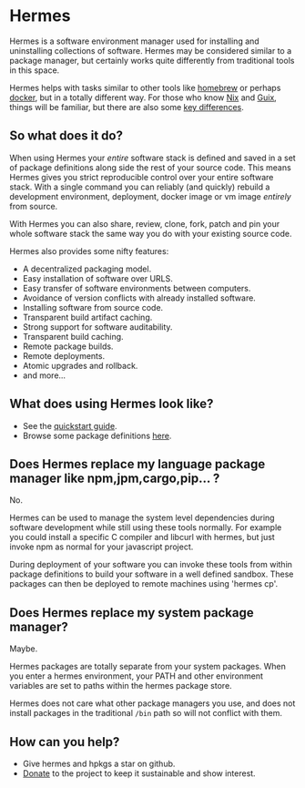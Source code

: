 # Hermes

Hermes is a software environment manager used for installing and uninstalling
collections of software. Hermes may be considered similar to a package manager, but certainly
works quite differently from traditional tools in this space.

Hermes helps with tasks similar to other tools like [homebrew](https://brew.sh/)
or perhaps [docker](https://www.docker.com/), but in a totally different way. For those who know
[Nix](https://nixos.org/) and [Guix](https://guix.gnu.org/), things will be familiar, but
there are also some [key differences](./doc/compared-to-nix-and-guix.md).

## So what does it do?

When using Hermes your *entire* software stack is defined and saved in a set of
package definitions along side the rest of your source code. This means Hermes
gives you strict reproducible control over your entire software stack. With
a single command you can reliably (and quickly) rebuild a development environment,
deployment, docker image or vm image *entirely* from source.

With Hermes you can also share, review, clone, fork, patch and pin your whole software stack
the same way you do with your existing source code.

Hermes also provides some nifty features:

* A decentralized packaging model.
* Easy installation of software over URLS.
* Easy transfer of software environments between computers.
* Avoidance of version conflicts with already installed software.
* Installing software from source code.
* Transparent build artifact caching.
* Strong support for software auditability.
* Transparent build caching.
* Remote package builds.
* Remote deployments.
* Atomic upgrades and rollback.
* and more...

## What does using Hermes look like?

- See the [quickstart guide](./doc/quick-start/quick-start.md).
- Browse some package definitions [here](https://github.com/andrewchambers/hpkgs).


## Does Hermes replace my language package manager like npm,jpm,cargo,pip... ?

No.

Hermes can be used to manage the system level dependencies during software
development while still using these tools normally. For example you could install
a specific C compiler and libcurl with hermes, but just invoke npm as normal for your
javascript project.

During deployment of your software you can invoke these tools from within
package definitions to build your software in a well defined sandbox.
These packages can then be deployed to remote machines using 'hermes cp'.

## Does Hermes replace my system package manager?

Maybe.

Hermes packages are totally separate from your system packages. When you enter
a hermes environment, your PATH and other environment variables are set to paths
within the hermes package store.

Hermes does not care what other package managers you use, and does not install
packages in the traditional ```/bin``` path so will not conflict with them.

## How can you help?

- Give hermes and hpkgs a star on github.
- [Donate](https://www.paypal.com/cgi-bin/webscr?cmd=_s-xclick&hosted_button_id=JX43FQRV6H7XW&source=url) to
  the project to keep it sustainable and show interest.